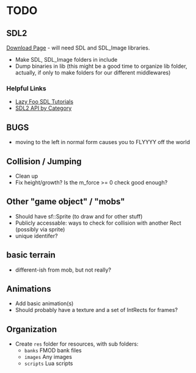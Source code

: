 # TODO

## SDL2
[Download Page](https://www.libsdl.org/download-2.0.php) - will need SDL and SDL_Image libraries. 
- Make SDL, SDL_Image folders in include
- Dump binaries in lib (this might be a good time to organize lib folder, actually, if only to make folders for our different middlewares)
### Helpful Links
- [Lazy Foo SDL Tutorials](http://lazyfoo.net/tutorials/SDL/index.php)
- [SDL2 API by Category](https://wiki.libsdl.org/APIByCategory)

## BUGS
- moving to the left in normal form causes you to FLYYYY off the world

## Collision / Jumping
- Clean up
- Fix height/growth? Is the m_force >= 0 check good enough?

## Other "game object" / "mobs"
- Should have sf::Sprite (to draw and for other stuff)
- Publicly accessable: ways to check for collision with another Rect (possibly via sprite)
- unique identifer?

## basic terrain
- different-ish from mob, but not really?

## Animations
- Add basic animation(s)
- Should probably have a texture and a set of IntRects for frames?

## Organization
- Create `res` folder for resources, with sub folders:
  * `banks` FMOD bank files
  * `images` Any images
  * `scripts` Lua scripts
